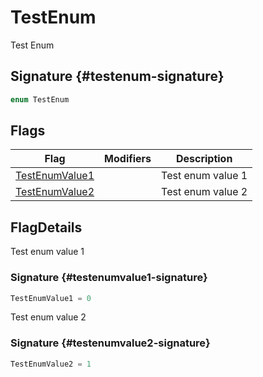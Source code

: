 
# TestEnum

Test Enum

## Signature {#testenum-signature}

```typescript
enum TestEnum 
```

## Flags

|  Flag | Modifiers | Description |
|  --- | --- | --- |
|  [TestEnumValue1](docs/simple-suite-test/testnamespace-testenum-testenumvalue1-enummember) |  | Test enum value 1 |
|  [TestEnumValue2](docs/simple-suite-test/testnamespace-testenum-testenumvalue2-enummember) |  | Test enum value 2 |

## FlagDetails

Test enum value 1

### Signature {#testenumvalue1-signature}

```typescript
TestEnumValue1 = 0
```
Test enum value 2

### Signature {#testenumvalue2-signature}

```typescript
TestEnumValue2 = 1
```
